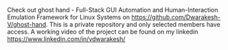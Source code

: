 Check out ghost hand - Full-Stack GUI Automation and Human-Interaction Emulation Framework for Linux Systems on https://github.com/Dwarakesh-V/ghost-hand.  This is a private repository and only selected members have access. A working video of the project can be found on my linkedin https://www.linkedin.com/in/vdwarakesh/
